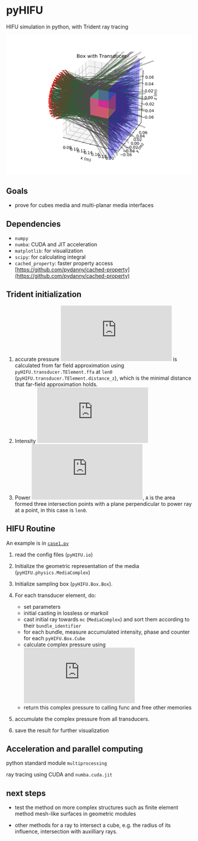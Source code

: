 # pyHIFU

HIFU simulation in python, with Trident ray tracing

![example](img/transducer.png)

## Goals

- prove for cubes media and multi-planar media interfaces

## Dependencies

- `numpy`
- `numba`: CUDA and JIT acceleration
- `matplotlib`: for visualization
- `scipy`: for calculating integral
- `cached_property`: faster property access
[https://github.com/pydanny/cached-property](https://github.com/pydanny/cached-property)

## Trident initialization

1. accurate pressure ![\hat p](https://latex.codecogs.com/gif.latex?%5Chat%20p) is calculated from far field approximation using
`pyHIFU.transducer.TElement.ffa` at `len0` (`pyHIFU.transducer.TElement.distance_z`),
which is the minimal distance that far-field approximation holds.
2. Intensity ![I_0={\lvert \hat p\rvert^2}/{2 Z}](https://latex.codecogs.com/gif.latex?I_0%3D%7B%5Clvert%20%5Chat%20p%5Crvert%5E2%7D/%7B2%20Z%7D)
3. Power ![P_0=I0 \cdot A](https://latex.codecogs.com/gif.latex?P_0%3DI0%20%5Ccdot%20A),
`A` is the area formed three intersection points with a plane
perpendicular to power ray at a point, in this case is `len0`.

## HIFU Routine

An example is in [`case1.py`](./case1.py)

1. read the config files (`pyHIFU.io`)
2. Initialize the geometric representation of the media (`pyHIFU.physics.MediaComplex`)
3. Initialize sampling box (`pyHIFU.Box.Box`).
4. For each transducer element, do:

    - set parameters
    - initial casting in lossless or markoil
    - cast initial ray towards `mc` (`MediaComplex`) and sort them according to
    their `bundle_identifier`
    - for each bundle, measure accumulated intensity, phase and counter for each
    `pyHIFU.Box.Cube`
    - calculate complex pressure using
    ![pressure = \sqrt{2 Z I_{mean}} \cdot e^{i \phi_{mean}}](https://latex.codecogs.com/gif.latex?pressure%20%3D%20%5Csqrt%7B2%20Z%20I_%7Bmean%7D%7D%20%5Ccdot%20e%5E%7Bi%20%5Cphi_%7Bmean%7D%7D)
    - return this complex pressure to calling func and free other memories

5. accumulate the complex pressure from all transducers.
6. save the result for further visualization

## Acceleration and parallel computing

python standard module `multiprocessing`

ray tracing using CUDA and `numba.cuda.jit`

## next steps

- test the method on more complex structures such as finite element method mesh-like surfaces in geometric modules

- other methods for a ray to intersect a cube, e.g. the radius of its influence,
intersection with auxilliary rays.

